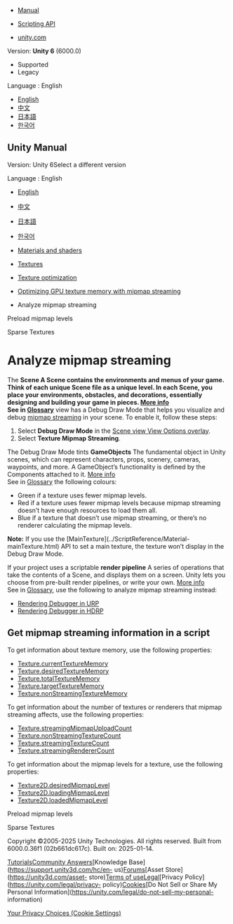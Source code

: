 [](https://docs.unity3d.com)

  * [Manual](../Manual/index.html)
  * [Scripting API](../ScriptReference/index.html)

  * [unity.com](https://unity.com/)

Version: **Unity 6** (6000.0)

  * Supported
  * Legacy

Language : English

  * [English](/Manual/TextureStreaming-analyze.html)
  * [中文](/cn/current/Manual/TextureStreaming-analyze.html)
  * [日本語](/ja/current/Manual/TextureStreaming-analyze.html)
  * [한국어](/kr/current/Manual/TextureStreaming-analyze.html)

[](https://docs.unity3d.com)

## Unity Manual

Version: Unity 6Select a different version

Language : English

  * [English](/Manual/TextureStreaming-analyze.html)
  * [中文](/cn/current/Manual/TextureStreaming-analyze.html)
  * [日本語](/ja/current/Manual/TextureStreaming-analyze.html)
  * [한국어](/kr/current/Manual/TextureStreaming-analyze.html)

  * [Materials and shaders](materials-and-shaders.html)
  * [Textures](Textures-landing.html)
  * [Texture optimization](TextureLoading.html)
  * [Optimizing GPU texture memory with mipmap streaming](TextureStreaming.html)
  * Analyze mipmap streaming

[](TextureStreaming-preload.html)

Preload mipmap levels

[](SparseTextures.html)

Sparse Textures

# Analyze mipmap streaming

The ****Scene** A Scene contains the environments and menus of your game.
Think of each unique Scene file as a unique level. In each Scene, you place
your environments, obstacles, and decorations, essentially designing and
building your game in pieces. [More info](CreatingScenes.html)  
See in [Glossary](Glossary.html#Scene)** view has a Debug Draw Mode that helps
you visualize and debug [mipmap streaming](TextureStreaming.html) in your
scene. To enable it, follow these steps:

  1. Select **Debug Draw Mode** in the [Scene view View Options overlay](ViewModes.html).
  2. Select **Texture Mipmap Streaming**.

The Debug Draw Mode tints **GameObjects** The fundamental object in Unity
scenes, which can represent characters, props, scenery, cameras, waypoints,
and more. A GameObject’s functionality is defined by the Components attached
to it. [More info](class-GameObject.html)  
See in [Glossary](Glossary.html#GameObject) the following colours:

  * Green if a texture uses fewer mipmap levels.
  * Red if a texture uses fewer mipmap levels because mipmap streaming doesn’t have enough resources to load them all.
  * Blue if a texture that doesn’t use mipmap streaming, or there’s no renderer calculating the mipmap levels.

**Note:** If you use the [MainTexture](../ScriptReference/Material-
mainTexture.html) API to set a main texture, the texture won’t display in the
Debug Draw Mode.

If your project uses a scriptable **render pipeline** A series of operations
that take the contents of a Scene, and displays them on a screen. Unity lets
you choose from pre-built render pipelines, or write your own. [More
info](render-pipelines.html)  
See in [Glossary](Glossary.html#Renderpipeline), use the following to analyze
mipmap streaming instead:

  * [Rendering Debugger in URP](https://docs.unity3d.com/Packages/com.unity.render-pipelines.universal@17.0/manual/features/rendering-debugger)
  * [Rendering Debugger in HDRP](https://docs.unity3d.com/Packages/com.unity.render-pipelines.high-definition@17.0/manual/rendering-debugger-window-reference)

## Get mipmap streaming information in a script

To get information about texture memory, use the following properties:

  * [Texture.currentTextureMemory](../ScriptReference/Texture-currentTextureMemory.html)
  * [Texture.desiredTextureMemory](../ScriptReference/Texture-desiredTextureMemory.html)
  * [Texture.totalTextureMemory](../ScriptReference/Texture-totalTextureMemory.html)
  * [Texture.targetTextureMemory](../ScriptReference/Texture-targetTextureMemory.html)
  * [Texture.nonStreamingTextureMemory](../ScriptReference/Texture-nonStreamingTextureMemory.html)

To get information about the number of textures or renderers that mipmap
streaming affects, use the following properties:

  * [Texture.streamingMipmapUploadCount](../ScriptReference/Texture-streamingMipmapUploadCount.html)
  * [Texture.nonStreamingTextureCount](../ScriptReference/Texture-nonStreamingTextureCount.html)
  * [Texture.streamingTextureCount](../ScriptReference/Texture-streamingTextureCount.html)
  * [Texture.streamingRendererCount](../ScriptReference/Texture-streamingRendererCount.html)

To get information about the mipmap levels for a texture, use the following
properties:

  * [Texture2D.desiredMipmapLevel](../ScriptReference/Texture2D-desiredMipmapLevel.html)
  * [Texture2D.loadingMipmapLevel](../ScriptReference/Texture2D-loadingMipmapLevel.html)
  * [Texture2D.loadedMipmapLevel](../ScriptReference/Texture2D-loadedMipmapLevel.html)

[](TextureStreaming-preload.html)

Preload mipmap levels

[](SparseTextures.html)

Sparse Textures

Copyright ©2005-2025 Unity Technologies. All rights reserved. Built from
6000.0.36f1 (02b661dc617c). Built on: 2025-01-14.

[Tutorials](https://learn.unity.com/)[Community
Answers](https://answers.unity3d.com)[Knowledge
Base](https://support.unity3d.com/hc/en-
us)[Forums](https://forum.unity3d.com)[Asset Store](https://unity3d.com/asset-
store)[Terms of
use](https://docs.unity3d.com/Manual/TermsOfUse.html)[Legal](https://unity.com/legal)[Privacy
Policy](https://unity.com/legal/privacy-
policy)[Cookies](https://unity.com/legal/cookie-policy)[Do Not Sell or Share
My Personal Information](https://unity.com/legal/do-not-sell-my-personal-
information)

[Your Privacy Choices (Cookie Settings)](javascript:void\(0\);)

